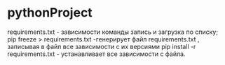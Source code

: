 # pythonProject
requirements.txt - зависимости команды запись и загрузка по списку;
pip freeze > requirements.txt  -генерирует файл  requirements.txt , записывая в файл все зависимости с их версиями
pip install -r requirements.txt - устанавливает все зависимости с файла.